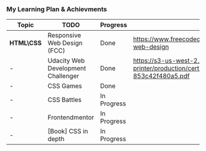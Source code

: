 ### My Learning Plan & Achievments

Topic         | TODO                                 | Progress    | Certificate 
--------------|--------------------------------------|-------------|---------------------------------------------------------------------------------------------------------------------
**HTML\CSS**  | Responsive Web Design (FCC)          | Done        | https://www.freecodecamp.org/certification/miriam.safwat/responsive-web-design 
      -       | Udacity Web Development Challenger   | Done        | https://s3-us-west-2.amazonaws.com/udacity-printer/production/certificates/81bfde12-b8a5-4335-8d57-853c42f480a5.pdf
      -       | CSS Games                            | Done        |
      -       | CSS Battles                          | In Progress |
      -       | Frontendmentor                       | In Progress |
      -       | [Book] CSS in depth                  | In Progress |

